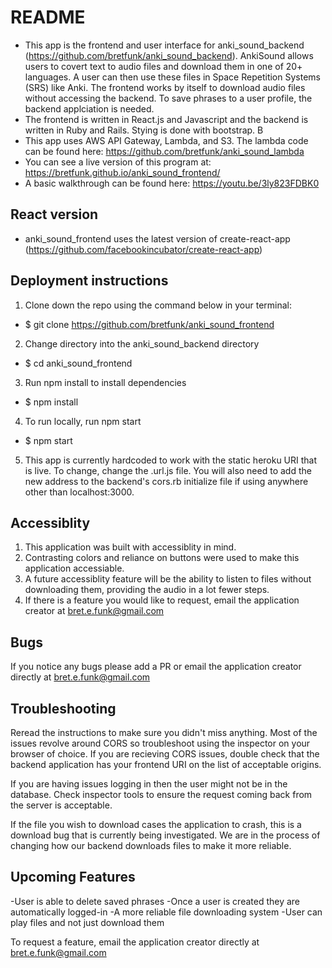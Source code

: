 # README
- This app is the frontend and user interface for anki_sound_backend (https://github.com/bretfunk/anki_sound_backend).  AnkiSound allows users to covert text to audio files and download them in one of 20+ languages.  A user can then use these files in Space Repetition Systems (SRS) like Anki. The frontend works by itself to download audio files without accessing the backend.  To save phrases to a user profile, the backend applciation is needed.
- The frontend is written in React.js and Javascript and the backend is written in Ruby and Rails.  Stying is done with bootstrap.
B
- This app uses AWS API Gateway, Lambda, and S3.  The lambda code can be found here: https://github.com/bretfunk/anki_sound_lambda
- You can see a live version of this program at: https://bretfunk.github.io/anki_sound_frontend/
- A basic walkthrough can be found here: https://youtu.be/3ly823FDBK0

## React version
* anki_sound_frontend uses the latest version of create-react-app (https://github.com/facebookincubator/create-react-app)

## Deployment instructions

1. Clone down the repo using the command below in your terminal:
- $ git clone https://github.com/bretfunk/anki_sound_frontend

2. Change directory into the anki_sound_backend directory
- $ cd anki_sound_frontend

3. Run npm install to install dependencies
- $ npm install

4. To run locally, run npm start
- $ npm start

5. This app is currently hardcoded to work with the static heroku URI that is live.  To change, change the .url.js file.  You will also need to add the new address to the backend's cors.rb initialize file if using anywhere other than localhost:3000.

## Accessiblity
1. This application was built with accessiblity in mind.
2. Contrasting colors and reliance on buttons were used to make this application accessiable.
3. A future accessiblity feature will be the ability to listen to files without downloading them, providing the audio in a lot fewer steps.
4. If there is a feature you would like to request, email the application creator at bret.e.funk@gmail.com

## Bugs
If you notice any bugs please add a PR or email the application creator directly at bret.e.funk@gmail.com

## Troubleshooting
Reread the instructions to make sure you didn't miss anything.  Most of the issues revolve around CORS so troubleshoot using the inspector on your browser of choice.  If you are recieving CORS issues, double check that the backend application has your frontend URI on the list of acceptable origins.

If you are having issues logging in then the user might not be in the database.  Check inspector tools to ensure the request coming back from the server is acceptable.

If the file you wish to download cases the application to crash, this is a download bug that is currently being investigated.  We are in the process of changing how our backend downloads files to make it more reliable.

## Upcoming Features
-User is able to delete saved phrases
-Once a user is created they are automatically logged-in
-A more reliable file downloading system
-User can play files and not just download them

To request a feature, email the application creator directly at bret.e.funk@gmail.com
